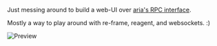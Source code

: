 Just messing around to build a web-UI over [aria's RPC interface](http://aria2.sourceforge.net/manual/en/html/aria2c.html).

Mostly a way to play around with re-frame, reagent, and websockets. :)

![Preview](https://blog.mkn.io/img/aria.png)
